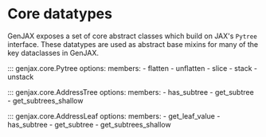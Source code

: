 # Core datatypes

GenJAX exposes a set of core abstract classes which build on JAX's `Pytree` interface. These datatypes are used as abstract base mixins for many of the key dataclasses in GenJAX.
    
::: genjax.core.Pytree
    options:
      members: 
        - flatten
        - unflatten
        - slice
        - stack
        - unstack

::: genjax.core.AddressTree
    options:
      members: 
        - has_subtree
        - get_subtree
        - get_subtrees_shallow

::: genjax.core.AddressLeaf
    options:
      members: 
        - get_leaf_value
        - has_subtree
        - get_subtree
        - get_subtrees_shallow
